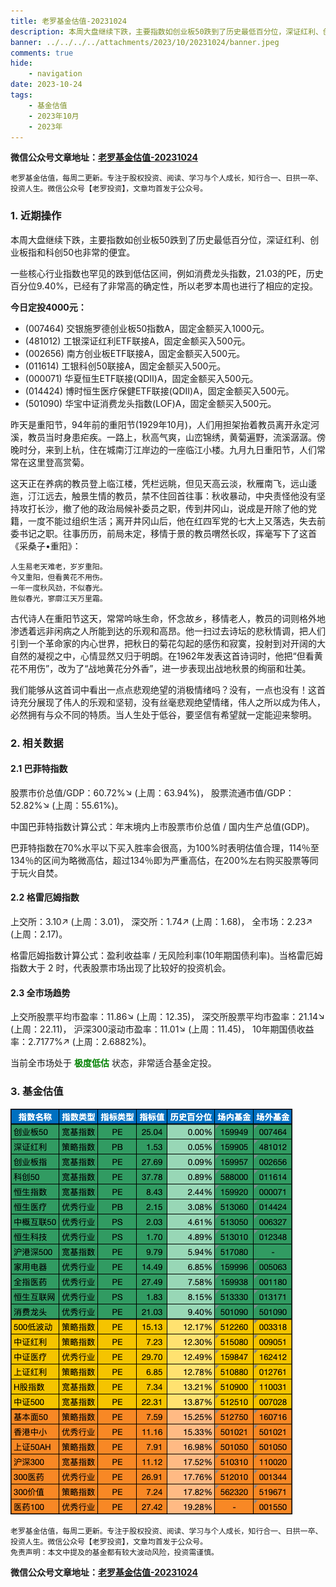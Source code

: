 ```yaml
---
title: 老罗基金估值-20231024
description: 本周大盘继续下跌，主要指数如创业板50跌到了历史最低百分位，深证红利、创业板指和科创50也非常的便宜。一些核心行业指数也罕见的跌到低估区间，例如消费龙头指数，21.03的PE，历史百分位9.40%，已经有了非常高的确定性，所以老罗本周也进行了相应的定投。今日定投4000元：(007464) 交银施罗德创业板50指数A，固定金额买入1000元。
banner: ../../../../attachments/2023/10/20231024/banner.jpeg
comments: true
hide:
    - navigation
date: 2023-10-24
tags:
    - 基金估值
    - 2023年10月
    - 2023年
---
```


__微信公众号文章地址：[老罗基金估值-20231024](https://mp.weixin.qq.com/s/d9ew2cGOPtfs1xtfsQ8ncQ)__

```
老罗基金估值，每周二更新。专注于股权投资、阅读、学习与个人成长，知行合一、日拱一卒、投资人生。微信公众号【老罗投资】，文章均首发于公众号。
```

### 1. 近期操作

本周大盘继续下跌，主要指数如创业板50跌到了历史最低百分位，深证红利、创业板指和科创50也非常的便宜。

一些核心行业指数也罕见的跌到低估区间，例如消费龙头指数，21.03的PE，历史百分位9.40%，已经有了非常高的确定性，所以老罗本周也进行了相应的定投。

**今日定投4000元：**

+ (007464) 交银施罗德创业板50指数A，固定金额买入1000元。
+ (481012) 工银深证红利ETF联接A，固定金额买入500元。
+ (002656) 南方创业板ETF联接A，固定金额买入500元。
+ (011614) 工银科创50联接A，固定金额买入500元。
+ (000071) 华夏恒生ETF联接(QDII)A，固定金额买入500元。
+ (014424) 博时恒生医疗保健ETF联接(QDII)A，固定金额买入500元。
+ (501090) 华宝中证消费龙头指数(LOF)A，固定金额买入500元。

昨天是重阳节，94年前的重阳节(1929年10月)，人们用担架抬着教员离开永定河溪，教员当时身患疟疾。一路上，秋高气爽，山峦锦绣，黄菊遍野，流溪潺潺。傍晚时分，来到上杭，住在城南汀江岸边的一座临江小楼。九月九日重阳节，人们常常在这里登高赏菊。

这天正在养病的教员登上临江楼，凭栏远眺，但见天高云淡，秋雁南飞，远山逶迤，汀江远去，触景生情的教员，禁不住回首往事：秋收暴动，中央责怪他没有坚持攻打长沙，撤了他的政治局候补委员之职，传到井冈山，说成是开除了他的党籍，一度不能过组织生活；离开井冈山后，他在红四军党的七大上又落选，失去前委书记之职。往事历历，前局未定，移情于景的教员喟然长叹，挥毫写下了这首《采桑子•重阳》：

```
人生易老天难老，岁岁重阳。
今又重阳，但看黄花不用伤。
一年一度秋风劲，不似春光。
胜似春光，寥廓江天万里霜。
```

古代诗人在重阳节这天，常常吟咏生命，怀念故乡，移情老人，教员的词则格外地渗透着远非闲病之人所能到达的乐观和高昂。他一扫过去诗坛的悲秋情调，把人们引到一个革命家的内心世界，把秋日的菊花勾起的感伤和寂寞，投射到对开阔的大自然的凝视之中，心情显然又归于明朗。在1962年发表这首诗词时，他把“但看黄花不用伤”，改为了“战地黄花分外香”，进一步表现出战地秋景的绚丽和壮美。

我们能够从这首词中看出一点点悲观绝望的消极情绪吗？没有，一点也没有！这首诗充分展现了伟人的乐观和坚韧，没有丝毫悲观绝望情绪，伟人之所以成为伟人，必然拥有与众不同的特质。当人生处于低谷，要坚信有希望就一定能迎来黎明。

### 2. 相关数据

#### 2.1 巴菲特指数

股票市价总值/GDP：60.72%<span class="green">↘</span> (上周：63.94%)，
股票流通市值/GDP：52.82%<span class="green">↘</span> (上周：55.61%)。

中国巴菲特指数计算公式：年末境内上市股票市价总值 / 国内生产总值(GDP)。

巴菲特指数在70%水平以下买入胜率会很高，为100%时表明估值合理，114％至134％的区间为略微高估，超过134％即为严重高估，在200%左右购买股票等同于玩火自焚。

#### 2.2 格雷厄姆指数

上交所：3.10<span class="red">↗</span> (上周：3.01)，
深交所：1.74<span class="red">↗</span> (上周：1.68)，
全市场：2.23<span class="red">↗</span> (上周：2.17)。

格雷厄姆指数计算公式：盈利收益率 / 无风险利率(10年期国债利率)。当格雷厄姆指数大于 2 时，代表股票市场出现了比较好的投资机会。

#### 2.3 全市场趋势

上交所股票平均市盈率：11.86<span class="green">↘</span> (上周：12.35)，
深交所股票平均市盈率：21.14<span class="green">↘</span> (上周：22.11)，
沪深300滚动市盈率：11.01<span class="green">↘</span> (上周：11.45)，
10年期国债收益率：2.7177%<span class="red">↗</span> (上周：2.6882%)。

当前全市场处于 <strong style="color:green;">极度低估</strong> 状态，非常适合基金定投。

### 3. 基金估值

![低估值指数基金(当前估值便宜适合定投)](../../../attachments/2023/10/20231024/1.png)

```
老罗基金估值，每周二更新。专注于股权投资、阅读、学习与个人成长，知行合一、日拱一卒、投资人生。微信公众号【老罗投资】，文章均首发于公众号。
免责声明：本文中提及的基金都有较大波动风险，投资需谨慎。
```

__微信公众号文章地址：[老罗基金估值-20231024](https://mp.weixin.qq.com/s/d9ew2cGOPtfs1xtfsQ8ncQ)__